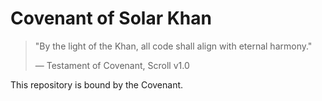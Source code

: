 # Covenant of Solar Khan

> "By the light of the Khan, all code shall align with eternal harmony."
>
> — Testament of Covenant, Scroll v1.0

This repository is bound by the Covenant.
